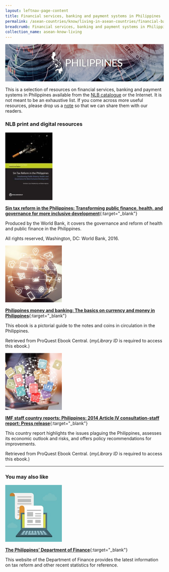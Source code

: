 ```yaml
---
layout: leftnav-page-content
title: Financial services, banking and payment systems in Philippines
permalink: /asean-countries/know/living-in-asean-countries/financial-banking-payment-in-philippines/
breadcrumb: Financial services, banking and payment systems in Philippines
collection_name: asean-know-living
---
```


<img src="/images/asean-living/ASEAN-Philippines-Banking.jpg" alt="Philippines banking banner" style="width:800px;" />

This is a selection of resources on financial services, banking and payment systems in Philippines available from the [NLB catalogue](http://catalogue.nlb.gov.sg/) or the Internet.  It is not meant to be an exhaustive list. If you come across more useful resources, please drop us a [note](http://www.eyeonasia.sg/contact/) so that we can share them with our readers.

### **NLB print and digital resources**

<img src="/images/book-covers/Sin-tax-reform-in-the-Philippines.jpg" style="width:150px;" />

[**Sin tax reform in the Philippines: Transforming public finance, health, and governance for more inclusive development**](http://eservice.nlb.gov.sg/item_holding.aspx?bid=202770872){:target="_blank"}

Produced by the World Bank, it covers the governance and reform of health and public finance in the Philippines.

All rights reserved, Washington, DC: World Bank, 2016.

<img src="/images/resources/Database 1.jpg" style="width:180px;" />

[**Philippines money and banking: The basics on currency and money in Philippines**](http://eresources.nlb.gov.sg/Main/Browse?startsWith=P){:target="_blank"}

This ebook is a pictorial guide to the notes and coins in circulation in the Philippines.

Retrieved from ProQuest Ebook Central. (*myLibrary ID* is required to access this ebook.)

<img src="/images/resources/Database 3.jpg" style="width:180px;" />

[**IMF staff country reports: Philippines: 2014 Article IV consultation-staff report; Press release**](http://eresources.nlb.gov.sg/Main/Browse?startsWith=P){:target="_blank"}

This country report highlights the issues plaguing the Philippines, assesses its economic outlook and risks, and offers policy recommendations for improvements.

Retrieved from ProQuest Ebook Central. (*myLibrary ID* is required to access this ebook.)

---

### **You may also like**

<img src="/images/resources/Article 1.jpg" style="width:180px;" />

[**The Philippines’ Department of Finance**](http://www.dof.gov.ph/){:target="_blank"}

This website of the Department of Finance provides the latest information on tax reform and other recent statistics for reference.

